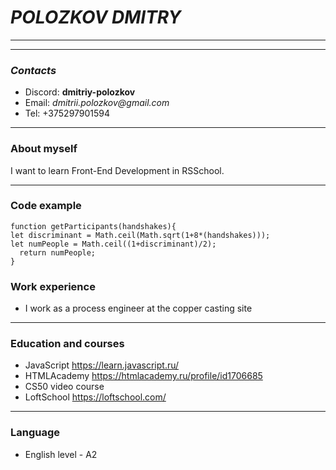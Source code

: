 # _POLOZKOV DMITRY_
***
***
### _Contacts_
- Discord: **dmitriy-polozkov**
- Email: _dmitrii.polozkov@gmail.com_
- Tel: +375297901594
***

### About myself
I want to learn Front-End Development in RSSchool.
***

### Code example
```
function getParticipants(handshakes){
let discriminant = Math.ceil(Math.sqrt(1+8*(handshakes)));
let numPeople = Math.ceil((1+discriminant)/2);
  return numPeople;
} 
```
### Work experience
- I work as a process engineer at the copper casting site
***
### Education and courses
- JavaScript https://learn.javascript.ru/
- HTMLAcademy https://htmlacademy.ru/profile/id1706685
- CS50 video course
- LoftSchool https://loftschool.com/
***
### Language
- English level - A2
